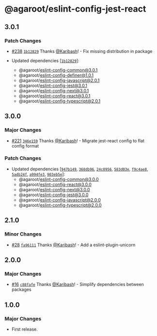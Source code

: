 # @agaroot/eslint-config-jest-react

## 3.0.1

### Patch Changes

- [#238](https://github.com/agaroot-technologies/eslint-config/pull/238) [`1b12829`](https://github.com/agaroot-technologies/eslint-config/commit/1b128293ead4aa6dc0d08d7462cf3350590fa5b9) Thanks [@Karibash](https://github.com/Karibash)! - Fix missing distribution in package

- Updated dependencies [[`1b12829`](https://github.com/agaroot-technologies/eslint-config/commit/1b128293ead4aa6dc0d08d7462cf3350590fa5b9)]:
  - @agaroot/eslint-config-common@3.0.1
  - @agaroot/eslint-config-definer@1.0.1
  - @agaroot/eslint-config-javascript@2.0.1
  - @agaroot/eslint-config-jest@3.0.1
  - @agaroot/eslint-config-next@3.0.1
  - @agaroot/eslint-config-react@3.0.1
  - @agaroot/eslint-config-typescript@2.0.1

## 3.0.0

### Major Changes

- [#221](https://github.com/agaroot-technologies/eslint-config/pull/221) [`346e159`](https://github.com/agaroot-technologies/eslint-config/commit/346e159312c1f093b4f18abac3290e1c719233fe) Thanks [@Karibash](https://github.com/Karibash)! - Migrate jest-react config to flat config format

### Patch Changes

- Updated dependencies [[`947b149`](https://github.com/agaroot-technologies/eslint-config/commit/947b14982278c323152ed3599c8ca78d753e7774), [`368db96`](https://github.com/agaroot-technologies/eslint-config/commit/368db9656f4c992735e9c33195ecca022a7bbea7), [`24c0956`](https://github.com/agaroot-technologies/eslint-config/commit/24c09567fa1ba96f84938a00cc400205a2d2add7), [`583d03e`](https://github.com/agaroot-technologies/eslint-config/commit/583d03e0a099c0619f073cefb1820b4d62d4b05d), [`f9c4ae8`](https://github.com/agaroot-technologies/eslint-config/commit/f9c4ae816b80f56e6e2d12aee5cd4ce56f26ab19), [`5adb24f`](https://github.com/agaroot-technologies/eslint-config/commit/5adb24fdfc2e40787f47a99dbe814af5b6300bff), [`a994fe3`](https://github.com/agaroot-technologies/eslint-config/commit/a994fe3c7ff41e4a5ec78a596dec9847a464302c), [`903eb5e`](https://github.com/agaroot-technologies/eslint-config/commit/903eb5e67baa4492450f751d20d3aa048109be35)]:
  - @agaroot/eslint-config-common@3.0.0
  - @agaroot/eslint-config-react@3.0.0
  - @agaroot/eslint-config-next@3.0.0
  - @agaroot/eslint-config-jest@3.0.0
  - @agaroot/eslint-config-javascript@2.0.0
  - @agaroot/eslint-config-typescript@2.0.0

## 2.1.0

### Minor Changes

- [#28](https://github.com/agaroot-technologies/eslint-config/pull/28) [`fa96111`](https://github.com/agaroot-technologies/eslint-config/commit/fa96111cac549417400b7d052ce247a2a8c91047) Thanks [@Karibash](https://github.com/Karibash)! - Add a eslint-plugin-unicorn

## 2.0.0

### Major Changes

- [#16](https://github.com/agaroot-technologies/eslint-config/pull/16) [`c88fafe`](https://github.com/agaroot-technologies/eslint-config/commit/c88fafe0d6c3a42b47c7e2c5a10a065e55322aef) Thanks [@Karibash](https://github.com/Karibash)! - Simplify dependencies between packages

## 1.0.0

### Major Changes

- First release.
